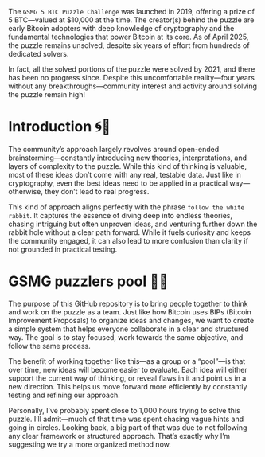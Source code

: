 The `GSMG 5 BTC Puzzle Challenge` was launched in 2019, offering a prize of 5 BTC—valued at $10,000 at the time. The creator(s) behind the puzzle are early Bitcoin adopters with deep knowledge of cryptography and the fundamental technologies that power Bitcoin at its core. As of April 2025, the puzzle remains unsolved, despite six years of effort from hundreds of dedicated solvers.

In fact, all the solved portions of the puzzle were solved by 2021, and there has been no progress since. Despite this uncomfortable reality—four years without any breakthroughs—community interest and activity around solving the puzzle remain high!


# Introduction 🌀🐇

The community’s approach largely revolves around open-ended brainstorming—constantly introducing new theories, interpretations, and layers of complexity to the puzzle. While this kind of thinking is valuable, most of these ideas don’t come with any real, testable data. Just like in cryptography, even the best ideas need to be applied in a practical way—otherwise, they don’t lead to real progress.

This kind of approach aligns perfectly with the phrase `follow the white rabbit`. It captures the essence of diving deep into endless theories, chasing intriguing but often unproven ideas, and venturing further down the rabbit hole without a clear path forward. While it fuels curiosity and keeps the community engaged, it can also lead to more confusion than clarity if not grounded in practical testing.


# GSMG puzzlers pool 🌱🧮

The purpose of this GitHub repository is to bring people together to think and work on the puzzle as a team. Just like how Bitcoin uses BIPs (Bitcoin Improvement Proposals) to organize ideas and changes, we want to create a simple system that helps everyone collaborate in a clear and structured way. The goal is to stay focused, work towards the same objective, and follow the same process.

The benefit of working together like this—as a group or a “pool”—is that over time, new ideas will become easier to evaluate. Each idea will either support the current way of thinking, or reveal flaws in it and point us in a new direction. This helps us move forward more efficiently by constantly testing and refining our approach.

Personally, I’ve probably spent close to 1,000 hours trying to solve this puzzle. I’ll admit—much of that time was spent chasing vague hints and going in circles. Looking back, a big part of that was due to not following any clear framework or structured approach. That’s exactly why I’m suggesting we try a more organized method now.
